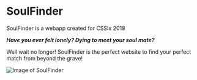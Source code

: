 # SoulFinder
SoulFinder is a webapp created for CSSIx 2018

***Have you ever felt lonely? Dying to meet your soul mate?***

Well wait no longer! SoulFinder is the perfect website to find your perfect match from beyond the grave!


![Image of SoulFinder](https://imgur.com/HQAJOqx)
